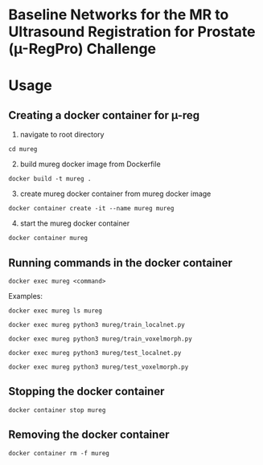 # Baseline Networks for the MR to Ultrasound Registration for Prostate (µ-RegPro) Challenge

# Usage

## Creating a docker container for µ-reg

1) navigate to root directory
  ```
  cd mureg
  ```

2) build mureg docker image from Dockerfile
```
docker build -t mureg .
```

3) create mureg docker container from mureg docker image
```
docker container create -it --name mureg mureg
```

4) start the mureg docker container
```
docker container mureg
```


## Running commands in the docker container

```
docker exec mureg <command>
```
Examples:
```
docker exec mureg ls mureg
```
```
docker exec mureg python3 mureg/train_localnet.py
```
```
docker exec mureg python3 mureg/train_voxelmorph.py
```
```
docker exec mureg python3 mureg/test_localnet.py
```
```
docker exec mureg python3 mureg/test_voxelmorph.py
```


## Stopping the docker container

```
docker container stop mureg
```

## Removing the docker container
```
docker container rm -f mureg
```
